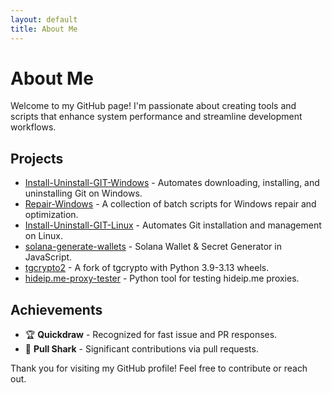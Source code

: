 ```yaml
---
layout: default
title: About Me
---
```

# About Me

Welcome to my GitHub page! I'm passionate about creating tools and scripts that enhance system performance and streamline development workflows.

## Projects

- [Install-Uninstall-GIT-Windows](https://github.com/tboy1337/Install-Uninstall-GIT-Windows) - Automates downloading, installing, and uninstalling Git on Windows.
- [Repair-Windows](https://github.com/tboy1337/Repair-Windows) - A collection of batch scripts for Windows repair and optimization.
- [Install-Uninstall-GIT-Linux](https://github.com/tboy1337/Install-Uninstall-GIT-Linux) - Automates Git installation and management on Linux.
- [solana-generate-wallets](https://github.com/tboy1337/solana-generate-wallets) - Solana Wallet & Secret Generator in JavaScript.
- [tgcrypto2](https://github.com/tboy1337/tgcrypto2) - A fork of tgcrypto with Python 3.9-3.13 wheels.
- [hideip.me-proxy-tester](https://github.com/tboy1337/hideip.me-proxy-tester) - Python tool for testing hideip.me proxies.

## Achievements

- 🏆 **Quickdraw** - Recognized for fast issue and PR responses.
- 🚀 **Pull Shark** - Significant contributions via pull requests.

Thank you for visiting my GitHub profile! Feel free to contribute or reach out.
